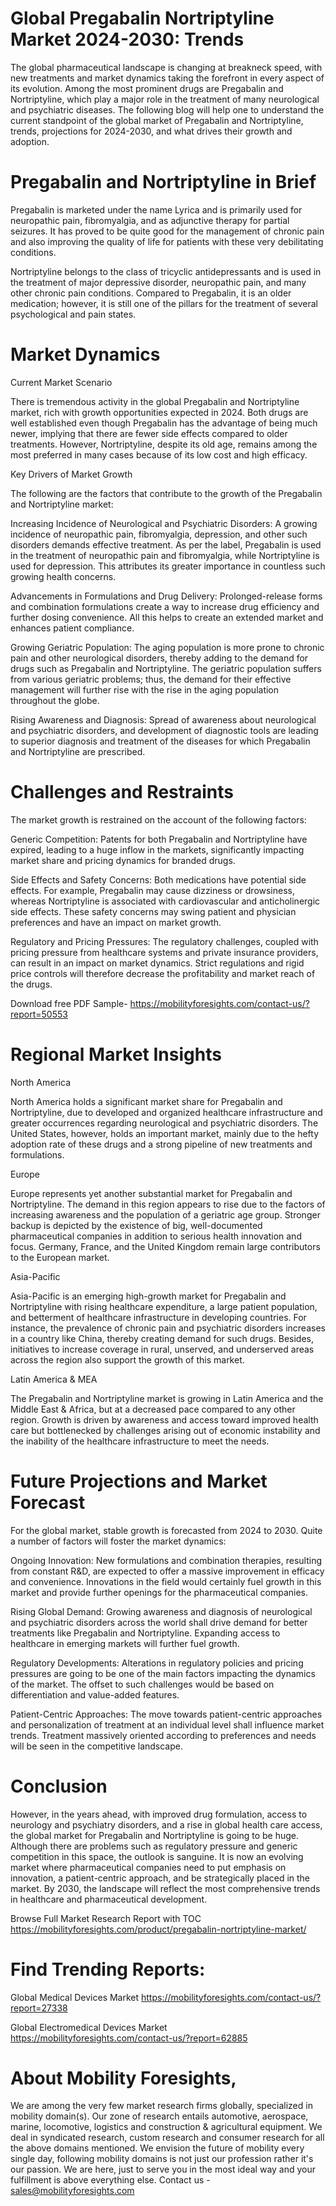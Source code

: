 # Global Pregabalin Nortriptyline Market 2024-2030: Trends

The global pharmaceutical landscape is changing at breakneck speed, with new treatments and market dynamics taking the forefront in every aspect of its evolution. Among the most prominent drugs are Pregabalin and Nortriptyline, which play a major role in the treatment of many neurological and psychiatric diseases. The following blog will help one to understand the current standpoint of the global market of Pregabalin and Nortriptyline, trends, projections for 2024-2030, and what drives their growth and adoption.

# Pregabalin and Nortriptyline in Brief

Pregabalin is marketed under the name Lyrica and is primarily used for neuropathic pain, fibromyalgia, and as adjunctive therapy for partial seizures. It has proved to be quite good for the management of chronic pain and also improving the quality of life for patients with these very debilitating conditions.

Nortriptyline belongs to the class of tricyclic antidepressants and is used in the treatment of major depressive disorder, neuropathic pain, and many other chronic pain conditions. Compared to Pregabalin, it is an older medication; however, it is still one of the pillars for the treatment of several psychological and pain states.

# Market Dynamics

Current Market Scenario

There is tremendous activity in the global Pregabalin and Nortriptyline market, rich with growth opportunities expected in 2024. Both drugs are well established even though Pregabalin has the advantage of being much newer, implying that there are fewer side effects compared to older treatments. However, Nortriptyline, despite its old age, remains among the most preferred in many cases because of its low cost and high efficacy.

Key Drivers of Market Growth

The following are the factors that contribute to the growth of the Pregabalin and Nortriptyline market:

Increasing Incidence of Neurological and Psychiatric Disorders: A growing incidence of neuropathic pain, fibromyalgia, depression, and other such disorders demands effective treatment. As per the label, Pregabalin is used in the treatment of neuropathic pain and fibromyalgia, while Nortriptyline is used for depression. This attributes its greater importance in countless such growing health concerns.

Advancements in Formulations and Drug Delivery: Prolonged-release forms and combination formulations create a way to increase drug efficiency and further dosing convenience. All this helps to create an extended market and enhances patient compliance.

Growing Geriatric Population: The aging population is more prone to chronic pain and other neurological disorders, thereby adding to the demand for drugs such as Pregabalin and Nortriptyline. The geriatric population suffers from various geriatric problems; thus, the demand for their effective management will further rise with the rise in the aging population throughout the globe.

Rising Awareness and Diagnosis: Spread of awareness about neurological and psychiatric disorders, and development of diagnostic tools are leading to superior diagnosis and treatment of the diseases for which Pregabalin and Nortriptyline are prescribed.

# Challenges and Restraints

The market growth is restrained on the account of the following factors:

Generic Competition: Patents for both Pregabalin and Nortriptyline have expired, leading to a huge inflow in the markets, significantly impacting market share and pricing dynamics for branded drugs.

Side Effects and Safety Concerns: Both medications have potential side effects. For example, Pregabalin may cause dizziness or drowsiness, whereas Nortriptyline is associated with cardiovascular and anticholinergic side effects. These safety concerns may swing patient and physician preferences and have an impact on market growth.

Regulatory and Pricing Pressures: The regulatory challenges, coupled with pricing pressure from healthcare systems and private insurance providers, can result in an impact on market dynamics. Strict regulations and rigid price controls will therefore decrease the profitability and market reach of the drugs.

Download free PDF Sample- https://mobilityforesights.com/contact-us/?report=50553

# Regional Market Insights

North America

North America holds a significant market share for Pregabalin and Nortriptyline, due to developed and organized healthcare infrastructure and greater occurrences regarding neurological and psychiatric disorders. The United States, however, holds an important market, mainly due to the hefty adoption rate of these drugs and a strong pipeline of new treatments and formulations.

Europe

Europe represents yet another substantial market for Pregabalin and Nortriptyline. The demand in this region appears to rise due to the factors of increasing awareness and the population of a geriatric age group. Stronger backup is depicted by the existence of big, well-documented pharmaceutical companies in addition to serious health innovation and focus. Germany, France, and the United Kingdom remain large contributors to the European market.

Asia-Pacific

Asia-Pacific is an emerging high-growth market for Pregabalin and Nortriptyline with rising healthcare expenditure, a large patient population, and betterment of healthcare infrastructure in developing countries. For instance, the prevalence of chronic pain and psychiatric disorders increases in a country like China, thereby creating demand for such drugs. Besides, initiatives to increase coverage in rural, unserved, and underserved areas across the region also support the growth of this market.

Latin America & MEA

The Pregabalin and Nortriptyline market is growing in Latin America and the Middle East & Africa, but at a decreased pace compared to any other region. Growth is driven by awareness and access toward improved health care but bottlenecked by challenges arising out of economic instability and the inability of the healthcare infrastructure to meet the needs.

# Future Projections and Market Forecast

For the global market, stable growth is forecasted from 2024 to 2030. Quite a number of factors will foster the market dynamics:

Ongoing Innovation: New formulations and combination therapies, resulting from constant R&D, are expected to offer a massive improvement in efficacy and convenience. Innovations in the field would certainly fuel growth in this market and provide further openings for the pharmaceutical companies.

Rising Global Demand: Growing awareness and diagnosis of neurological and psychiatric disorders across the world shall drive demand for better treatments like Pregabalin and Nortriptyline. Expanding access to healthcare in emerging markets will further fuel growth.

Regulatory Developments: Alterations in regulatory policies and pricing pressures are going to be one of the main factors impacting the dynamics of the market. The offset to such challenges would be based on differentiation and value-added features.

Patient-Centric Approaches: The move towards patient-centric approaches and personalization of treatment at an individual level shall influence market trends. Treatment massively oriented according to preferences and needs will be seen in the competitive landscape.

# Conclusion

However, in the years ahead, with improved drug formulation, access to neurology and psychiatry disorders, and a rise in global health care access, the global market for Pregabalin and Nortriptyline is going to be huge. Although there are problems such as regulatory pressure and generic competition in this space, the outlook is sanguine. It is now an evolving market where pharmaceutical companies need to put emphasis on innovation, a patient-centric approach, and be strategically placed in the market. By 2030, the landscape will reflect the most comprehensive trends in healthcare and pharmaceutical development.


Browse Full Market Research Report with TOC https://mobilityforesights.com/product/pregabalin-nortriptyline-market/


# Find Trending Reports:
 
Global Medical Devices Market  https://mobilityforesights.com/contact-us/?report=27338


Global Electromedical Devices Market https://mobilityforesights.com/contact-us/?report=62885



# About Mobility Foresights,
We are among the very few market research firms globally, specialized in mobility domain(s). Our zone of research entails automotive, aerospace, marine, locomotive, logistics and construction & agricultural equipment. We deal in syndicated research, custom research and consumer research for all the above domains mentioned.
We envision the future of mobility every single day, following mobility domains is not just our profession rather it's our passion. We are here, just to serve you in the most ideal way and your fulfillment is above everything else. Contact us -  sales@mobilityforesights.com
